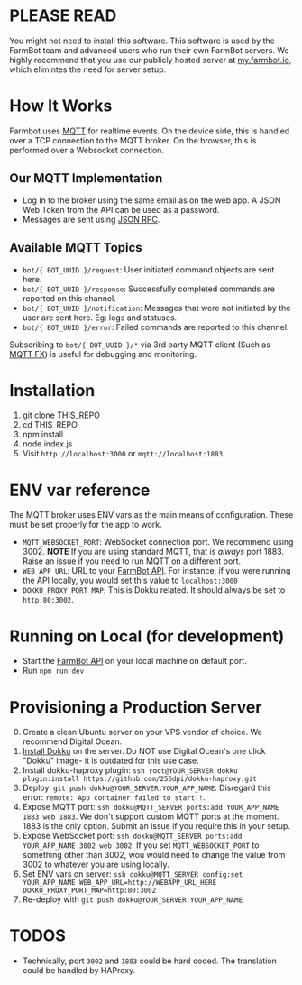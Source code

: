 # PLEASE READ

You might not need to install this software. This software is used by the FarmBot team and advanced users who run their own FarmBot servers. We highly recommend that you use our publicly hosted server at [my.farmbot.io](http://my.farmbot.io), which elimintes the need for server setup.

# How It Works

Farmbot uses [MQTT](https://en.wikipedia.org/wiki/MQTT) for realtime events. On the device side, this is handled over a TCP connection to the MQTT broker. On the browser, this is performed over a Websocket connection.

## Our MQTT Implementation

 * Log in to the broker using the same email as on the web app. A JSON Web Token from the API can be used as a password.
 * Messages are sent using [JSON RPC](https://en.wikipedia.org/wiki/JSON-RPC).

## Available MQTT Topics

 * `bot/{ BOT_UUID }/request`: User initiated command objects are sent here. 
 * `bot/{ BOT_UUID }/response`: Successfully completed commands are reported on this channel.
 * `bot/{ BOT_UUID }/notification`: Messages that were not initiated by the user are sent here. Eg: logs and statuses.
 * `bot/{ BOT_UUID }/error`: Failed commands are reported to this channel.

Subscribing to `bot/{ BOT_UUID }/*` via 3rd party MQTT client (Such as [MQTT FX](http://mqttfx.jfx4ee.org/index.php/download)) is useful for debugging and monitoring.

# Installation

1. git clone THIS_REPO
2. cd THIS_REPO
3. npm install
4. node index.js
5. Visit `http://localhost:3000` or `mqtt://localhost:1883`

# ENV var reference

The MQTT broker uses ENV vars as the main means of configuration. These must be set properly for the app to work.

* `MQTT_WEBSOCKET_PORT`: WebSocket connection port. We recommend using 3002. **NOTE** If you are using standard MQTT, that is *always* port 1883. Raise an issue if you need to run MQTT on a different port.
* `WEB_APP_URL`: URL to your [FarmBot API](https://github.com/FarmBot/Farmbot-Web-API). For instance, if you were running the API locally, you would set this value to `localhost:3000`
* `DOKKU_PROXY_PORT_MAP`: This is Dokku related. It should always be set to `http:80:3002`.

# Running on Local (for development)

 * Start the [FarmBot API](https://github.com/FarmBot/Farmbot-Web-API) on your local machine on default port.
 * Run `npm run dev`

# Provisioning a Production Server

0. Create a clean Ubuntu server on your VPS vendor of choice. We recommend Digital Ocean.
0. [Install Dokku](https://github.com/dokku/dokku#installing) on the server. Do NOT use Digital Ocean's one click "Dokku" image- it is outdated for this use case. 
0. Install dokku-haproxy plugin: `ssh root@YOUR_SERVER dokku plugin:install https://github.com/256dpi/dokku-haproxy.git`
0. Deploy: `git push dokku@YOUR_SERVER:YOUR_APP_NAME`. Disregard this error: `remote: App container failed to start!!`.
0. Expose MQTT port: `ssh dokku@MQTT_SERVER ports:add YOUR_APP_NAME 1883 web 1883`. We don't support custom MQTT ports at the moment. 1883 is the only option. Submit an issue if you require this in your setup.
0. Expose WebSocket port: `ssh dokku@MQTT_SERVER ports:add YOUR_APP_NAME 3002 web 3002`. If you set `MQTT_WEBSOCKET_PORT` to something other than 3002, wou would need to change the value from 3002 to whatever you are using locally.
0. Set ENV vars on server: `ssh dokku@MQTT_SERVER config:set YOUR_APP_NAME WEB_APP_URL=http://WEBAPP_URL_HERE DOKKU_PROXY_PORT_MAP=http:80:3002`
0. Re-deploy with `git push dokku@YOUR_SERVER:YOUR_APP_NAME`

# TODOS

 * Technically, port `3002` and `1883` could be hard coded. The translation could be handled by HAProxy.